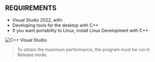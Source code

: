 ## REQUIREMENTS

- Visual Studio 2022, with:
- Developing tools for the desktop with C++
- If you want portability to Linux, install Linux Development with C++

![C++ Visual Studio](https://user-images.githubusercontent.com/5245381/135377832-56bfae42-b416-4763-8042-6df52e2c7714.png)

> To obtain the maximum performance, the program must be run in Release mode.
